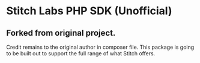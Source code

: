# Stitch Labs PHP SDK (Unofficial)

## Forked from original project.
Credit remains to the original author in composer file.  This package is going to be built out to support the full range of what Stitch offers.
